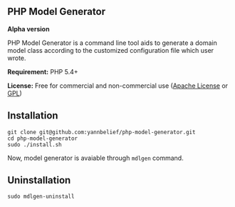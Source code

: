 ## PHP Model Generator 
**Alpha version**

PHP Model Generator is a command line tool aids to generate a domain model class according to the customized configuration file which user wrote.

**Requirement:** PHP 5.4+

**License:** Free for commercial and non-commercial use ([Apache License](http://www.apache.org/licenses/LICENSE-2.0.html) or [GPL](http://www.gnu.org/licenses/gpl-2.0.html))

Installation
---

	git clone git@github.com:yannbelief/php-model-generator.git
    cd php-model-generator
    sudo ./install.sh
    
 Now, model generator is avaiable through `mdlgen` command.
 
 Uninstallation
 ---

	sudo mdlgen-uninstall

